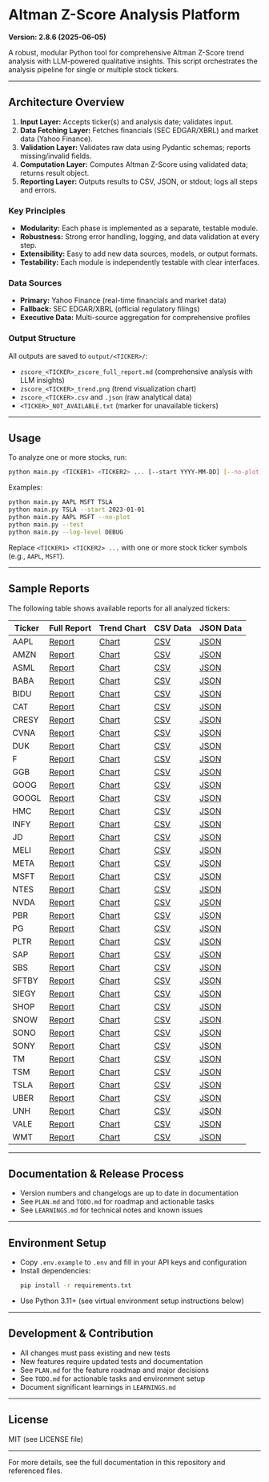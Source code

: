 # Altman Z-Score Analysis Platform

**Version: 2.8.6 (2025-06-05)**

A robust, modular Python tool for comprehensive Altman Z-Score trend analysis with LLM-powered qualitative insights. This script orchestrates the analysis pipeline for single or multiple stock tickers.

---

## Architecture Overview
1. **Input Layer:** Accepts ticker(s) and analysis date; validates input.
2. **Data Fetching Layer:** Fetches financials (SEC EDGAR/XBRL) and market data (Yahoo Finance).
3. **Validation Layer:** Validates raw data using Pydantic schemas; reports missing/invalid fields.
4. **Computation Layer:** Computes Altman Z-Score using validated data; returns result object.
5. **Reporting Layer:** Outputs results to CSV, JSON, or stdout; logs all steps and errors.

### Key Principles
- **Modularity:** Each phase is implemented as a separate, testable module.
- **Robustness:** Strong error handling, logging, and data validation at every step.
- **Extensibility:** Easy to add new data sources, models, or output formats.
- **Testability:** Each module is independently testable with clear interfaces.

### Data Sources
- **Primary:** Yahoo Finance (real-time financials and market data)
- **Fallback:** SEC EDGAR/XBRL (official regulatory filings)
- **Executive Data:** Multi-source aggregation for comprehensive profiles

### Output Structure
All outputs are saved to `output/<TICKER>/`:
- `zscore_<TICKER>_zscore_full_report.md` (comprehensive analysis with LLM insights)
- `zscore_<TICKER>_trend.png` (trend visualization chart)
- `zscore_<TICKER>.csv` and `.json` (raw analytical data)
- `<TICKER>_NOT_AVAILABLE.txt` (marker for unavailable tickers)

---

## Usage
To analyze one or more stocks, run:
```sh
python main.py <TICKER1> <TICKER2> ... [--start YYYY-MM-DD] [--no-plot] [--test] [--log-level DEBUG]
```

Examples:
```sh
python main.py AAPL MSFT TSLA
python main.py TSLA --start 2023-01-01
python main.py AAPL MSFT --no-plot
python main.py --test
python main.py --log-level DEBUG
```
Replace `<TICKER1> <TICKER2> ...` with one or more stock ticker symbols (e.g., `AAPL`, `MSFT`).

---

## Sample Reports

The following table shows available reports for all analyzed tickers:

| Ticker | Full Report | Trend Chart | CSV Data | JSON Data |
|--------|-------------|-------------|----------|-----------|
| AAPL | [Report](output/AAPL/zscore_AAPL_zscore_full_report.md) | [Chart](output/AAPL/zscore_AAPL_trend.png) | [CSV](output/AAPL/zscore_AAPL.csv) | [JSON](output/AAPL/zscore_AAPL.json) |
| AMZN | [Report](output/AMZN/zscore_AMZN_zscore_full_report.md) | [Chart](output/AMZN/zscore_AMZN_trend.png) | [CSV](output/AMZN/zscore_AMZN.csv) | [JSON](output/AMZN/zscore_AMZN.json) |
| ASML | [Report](output/ASML/zscore_ASML_zscore_full_report.md) | [Chart](output/ASML/zscore_ASML_trend.png) | [CSV](output/ASML/zscore_ASML.csv) | [JSON](output/ASML/zscore_ASML.json) |
| BABA | [Report](output/BABA/zscore_BABA_zscore_full_report.md) | [Chart](output/BABA/zscore_BABA_trend.png) | [CSV](output/BABA/zscore_BABA.csv) | [JSON](output/BABA/zscore_BABA.json) |
| BIDU | [Report](output/BIDU/zscore_BIDU_zscore_full_report.md) | [Chart](output/BIDU/zscore_BIDU_trend.png) | [CSV](output/BIDU/zscore_BIDU.csv) | [JSON](output/BIDU/zscore_BIDU.json) |
| CAT | [Report](output/CAT/zscore_CAT_zscore_full_report.md) | [Chart](output/CAT/zscore_CAT_trend.png) | [CSV](output/CAT/zscore_CAT.csv) | [JSON](output/CAT/zscore_CAT.json) |
| CRESY | [Report](output/CRESY/zscore_CRESY_zscore_full_report.md) | [Chart](output/CRESY/zscore_CRESY_trend.png) | [CSV](output/CRESY/zscore_CRESY.csv) | [JSON](output/CRESY/zscore_CRESY.json) |
| CVNA | [Report](output/CVNA/zscore_CVNA_zscore_full_report.md) | [Chart](output/CVNA/zscore_CVNA_trend.png) | [CSV](output/CVNA/zscore_CVNA.csv) | [JSON](output/CVNA/zscore_CVNA.json) |
| DUK | [Report](output/DUK/zscore_DUK_zscore_full_report.md) | [Chart](output/DUK/zscore_DUK_trend.png) | [CSV](output/DUK/zscore_DUK.csv) | [JSON](output/DUK/zscore_DUK.json) |
| F | [Report](output/F/zscore_F_zscore_full_report.md) | [Chart](output/F/zscore_F_trend.png) | [CSV](output/F/zscore_F.csv) | [JSON](output/F/zscore_F.json) |
| GGB | [Report](output/GGB/zscore_GGB_zscore_full_report.md) | [Chart](output/GGB/zscore_GGB_trend.png) | [CSV](output/GGB/zscore_GGB.csv) | [JSON](output/GGB/zscore_GGB.json) |
| GOOG | [Report](output/GOOG/zscore_GOOG_zscore_full_report.md) | [Chart](output/GOOG/zscore_GOOG_trend.png) | [CSV](output/GOOG/zscore_GOOG.csv) | [JSON](output/GOOG/zscore_GOOG.json) |
| GOOGL | [Report](output/GOOGL/zscore_GOOGL_zscore_full_report.md) | [Chart](output/GOOGL/zscore_GOOGL_trend.png) | [CSV](output/GOOGL/zscore_GOOGL.csv) | [JSON](output/GOOGL/zscore_GOOGL.json) |
| HMC | [Report](output/HMC/zscore_HMC_zscore_full_report.md) | [Chart](output/HMC/zscore_HMC_trend.png) | [CSV](output/HMC/zscore_HMC.csv) | [JSON](output/HMC/zscore_HMC.json) |
| INFY | [Report](output/INFY/zscore_INFY_zscore_full_report.md) | [Chart](output/INFY/zscore_INFY_trend.png) | [CSV](output/INFY/zscore_INFY.csv) | [JSON](output/INFY/zscore_INFY.json) |
| JD | [Report](output/JD/zscore_JD_zscore_full_report.md) | [Chart](output/JD/zscore_JD_trend.png) | [CSV](output/JD/zscore_JD.csv) | [JSON](output/JD/zscore_JD.json) |
| MELI | [Report](output/MELI/zscore_MELI_zscore_full_report.md) | [Chart](output/MELI/zscore_MELI_trend.png) | [CSV](output/MELI/zscore_MELI.csv) | [JSON](output/MELI/zscore_MELI.json) |
| META | [Report](output/META/zscore_META_zscore_full_report.md) | [Chart](output/META/zscore_META_trend.png) | [CSV](output/META/zscore_META.csv) | [JSON](output/META/zscore_META.json) |
| MSFT | [Report](output/MSFT/zscore_MSFT_zscore_full_report.md) | [Chart](output/MSFT/zscore_MSFT_trend.png) | [CSV](output/MSFT/zscore_MSFT.csv) | [JSON](output/MSFT/zscore_MSFT.json) |
| NTES | [Report](output/NTES/zscore_NTES_zscore_full_report.md) | [Chart](output/NTES/zscore_NTES_trend.png) | [CSV](output/NTES/zscore_NTES.csv) | [JSON](output/NTES/zscore_NTES.json) |
| NVDA | [Report](output/NVDA/zscore_NVDA_zscore_full_report.md) | [Chart](output/NVDA/zscore_NVDA_trend.png) | [CSV](output/NVDA/zscore_NVDA.csv) | [JSON](output/NVDA_zscore_NVDA.json) |
| PBR | [Report](output/PBR/zscore_PBR_zscore_full_report.md) | [Chart](output/PBR/zscore_PBR_trend.png) | [CSV](output/PBR/zscore_PBR.csv) | [JSON](output/PBR/zscore_PBR.json) |
| PG | [Report](output/PG/zscore_PG_zscore_full_report.md) | [Chart](output/PG/zscore_PG_trend.png) | [CSV](output/PG/zscore_PG.csv) | [JSON](output/PG/zscore_PG.json) |
| PLTR | [Report](output/PLTR/zscore_PLTR_zscore_full_report.md) | [Chart](output/PLTR/zscore_PLTR_trend.png) | [CSV](output/PLTR/zscore_PLTR.csv) | [JSON](output/PLTR/zscore_PLTR.json) |
| SAP | [Report](output/SAP/zscore_SAP_zscore_full_report.md) | [Chart](output/SAP/zscore_SAP_trend.png) | [CSV](output/SAP/zscore_SAP.csv) | [JSON](output/SAP/zscore_SAP.json) |
| SBS | [Report](output/SBS/zscore_SBS_zscore_full_report.md) | [Chart](output/SBS/zscore_SBS_trend.png) | [CSV](output/SBS/zscore_SBS.csv) | [JSON](output/SBS/zscore_SBS.json) |
| SFTBY | [Report](output/SFTBY/zscore_SFTBY_zscore_full_report.md) | [Chart](output/SFTBY/zscore_SFTBY_trend.png) | [CSV](output/SFTBY/zscore_SFTBY.csv) | [JSON](output/SFTBY/zscore_SFTBY.json) |
| SIEGY | [Report](output/SIEGY/zscore_SIEGY_zscore_full_report.md) | [Chart](output/SIEGY/zscore_SIEGY_trend.png) | [CSV](output/SIEGY/zscore_SIEGY.csv) | [JSON](output/SIEGY/zscore_SIEGY.json) |
| SHOP | [Report](output/SHOP/zscore_SHOP_zscore_full_report.md) | [Chart](output/SHOP/zscore_SHOP_trend.png) | [CSV](output/SHOP/zscore_SHOP.csv) | [JSON](output/SHOP/zscore_SHOP.json) |
| SNOW | [Report](output/SNOW/zscore_SNOW_zscore_full_report.md) | [Chart](output/SNOW/zscore_SNOW_trend.png) | [CSV](output/SNOW/zscore_SNOW.csv) | [JSON](output/SNOW/zscore_SNOW.json) |
| SONO | [Report](output/SONO/zscore_SONO_zscore_full_report.md) | [Chart](output/SONO/zscore_SONO_trend.png) | [CSV](output/SONO/zscore_SONO.csv) | [JSON](output/SONO/zscore_SONO.json) |
| SONY | [Report](output/SONY/zscore_SONY_zscore_full_report.md) | [Chart](output/SONY/zscore_SONY_trend.png) | [CSV](output/SONY/zscore_SONY.csv) | [JSON](output/SONY/zscore_SONY.json) |
| TM | [Report](output/TM/zscore_TM_zscore_full_report.md) | [Chart](output/TM/zscore_TM_trend.png) | [CSV](output/TM/zscore_TM.csv) | [JSON](output/TM/zscore_TM.json) |
| TSM | [Report](output/TSM/zscore_TSM_zscore_full_report.md) | [Chart](output/TSM/zscore_TSM_trend.png) | [CSV](output/TSM/zscore_TSM.csv) | [JSON](output/TSM/zscore_TSM.json) |
| TSLA | [Report](output/TSLA/zscore_TSLA_zscore_full_report.md) | [Chart](output/TSLA/zscore_TSLA_trend.png) | [CSV](output/TSLA/zscore_TSLA.csv) | [JSON](output/TSLA/zscore_TSLA.json) |
| UBER | [Report](output/UBER/zscore_UBER_zscore_full_report.md) | [Chart](output/UBER/zscore_UBER_trend.png) | [CSV](output/UBER/zscore_UBER.csv) | [JSON](output/UBER/zscore_UBER.json) |
| UNH | [Report](output/UNH/zscore_UNH_zscore_full_report.md) | [Chart](output/UNH/zscore_UNH_trend.png) | [CSV](output/UNH/zscore_UNH.csv) | [JSON](output/UNH/zscore_UNH.json) |
| VALE | [Report](output/VALE/zscore_VALE_zscore_full_report.md) | [Chart](output/VALE/zscore_VALE_trend.png) | [CSV](output/VALE/zscore_VALE.csv) | [JSON](output/VALE/zscore_VALE.json) |
| WMT | [Report](output/WMT/zscore_WMT_zscore_full_report.md) | [Chart](output/WMT/zscore_WMT_trend.png) | [CSV](output/WMT/zscore_WMT.csv) | [JSON](output/WMT/zscore_WMT.json) |


---

## Documentation & Release Process
- Version numbers and changelogs are up to date in documentation
- See `PLAN.md` and `TODO.md` for roadmap and actionable tasks
- See `LEARNINGS.md` for technical notes and known issues

---

## Environment Setup
- Copy `.env.example` to `.env` and fill in your API keys and configuration
- Install dependencies:
  ```sh
  pip install -r requirements.txt
  ```
- Use Python 3.11+ (see virtual environment setup instructions below)

---

## Development & Contribution
- All changes must pass existing and new tests
- New features require updated tests and documentation
- See `PLAN.md` for the feature roadmap and major decisions
- See `TODO.md` for actionable tasks and environment setup
- Document significant learnings in `LEARNINGS.md`

---

## License
MIT (see LICENSE file)

---

For more details, see the full documentation in this repository and referenced files.
